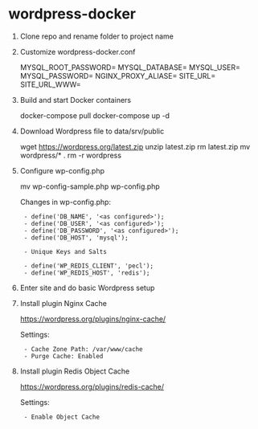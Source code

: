 # wordpress-docker

1. Clone repo and rename folder to project name

2. Customize wordpress-docker.conf

    MYSQL_ROOT_PASSWORD=
    MYSQL_DATABASE=
    MYSQL_USER=
    MYSQL_PASSWORD=
    NGINX_PROXY_ALIASE=
    SITE_URL=
    SITE_URL_WWW=

3. Build and start Docker containers

    docker-compose pull
    docker-compose up -d

4. Download Wordpress file to data/srv/public

    wget https://wordpress.org/latest.zip
    unzip latest.zip
    rm latest.zip
    mv wordpress/* .
    rm -r wordpress

5. Configure wp-config.php

    mv wp-config-sample.php wp-config.php

    Changes in wp-config.php:
    
        - define('DB_NAME', '<as configured>');
        - define('DB_USER', '<as configured>');
        - define('DB_PASSWORD', '<as configured>');
        - define('DB_HOST', 'mysql');

        - Unique Keys and Salts

        - define('WP_REDIS_CLIENT', 'pecl');
        - define('WP_REDIS_HOST', 'redis');

6. Enter site and do basic Wordpress setup

7. Install plugin Nginx Cache
    
    https://wordpress.org/plugins/nginx-cache/

    Settings:

        - Cache Zone Path: /var/www/cache
        - Purge Cache: Enabled

8. Install plugin Redis Object Cache

    https://wordpress.org/plugins/redis-cache/

    Settings:

        - Enable Object Cache
